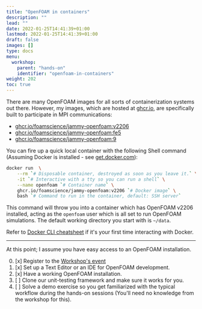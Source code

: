 ```yaml
---
title: "OpenFOAM in containers"
description: ""
lead: ""
date: 2022-01-25T14:41:39+01:00
lastmod: 2022-01-25T14:41:39+01:00
draft: false
images: []
type: docs
menu:
  workshop:
    parent: "hands-on"
    identifier: "openfoam-in-containers"
weight: 202
toc: true
---
```


There are many OpenFOAM images for all sorts of containerization systems out there. However, my images,
which are hosted at [ghcr.io](https://ghcr.io), are specifically built to participate in MPI communications:

- [ghcr.io/foamscience/jammy-openfoam:v2206](https://github.com/users/FoamScience/packages/container/jammy-openfoam/44898482?tag=v2206)
- [ghcr.io/foamscience/jammy-openfoam:fe5](https://github.com/users/FoamScience/packages/container/jammy-openfoam/44946661?tag=fe5)
- [ghcr.io/foamscience/jammy-openfoam:9](https://github.com/users/FoamScience/packages/container/jammy-openfoam/44886760?tag=9)

You can fire up a quick local container with the following Shell command (Assuming Docker is installed - see [get.docker.com](https://get.docker.com/)):
```bash
docker run  \
    --rm `# Disposable container, destroyed as soon as you leave it.` \
    -it `# Interactive with a tty so you can run a shell` \
    --name openfoam `# Container name` \
    ghcr.io/foamscience/jammy-openfoam:v2206 `# Docker image` \
    bash `# Command to run in the container, default: SSH server`
```

This command will throw you into a container which has OpenFOAM v2206 installed,
acting as the `openfoam` user which is all set to run OpenFOAM simulations. The default working directory you
start with is `~/data`.

Refer to [Docker CLI cheatsheet](https://docs.docker.com/get-started/docker_cheatsheet.pdf) if it's your first time
interacting with Docker.

---

At this point; I assume you have easy access to an OpenFOAM installation.

0. [x] Register to the [Workshop's event](https://eveeno.com/parainopenfoam240403)
1. [x] Set up a Text Editor or an IDE for OpenFOAM development.
2. [x] Have a working OpenFOAM installation.
2. [ ] Clone our unit-testing framework and make sure it works for you.
3. [ ] Solve a demo exercise so you get familiarized with the typical workflow during the hands-on sessions (You'll need no knowledge from the workshop for this).
